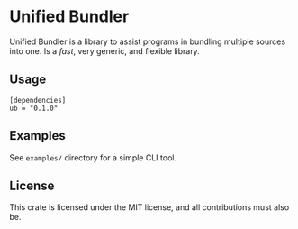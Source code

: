 # Unified Bundler
Unified Bundler is a library to assist programs in bundling multiple sources into one. Is a *fast*, very generic, and flexible library.

## Usage
```
[dependencies]
ub = "0.1.0"
```

## Examples
See `examples/` directory for a simple CLI tool.

## License
This crate is licensed under the MIT license, and all contributions must also be.
